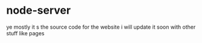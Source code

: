 # node-server
ye mostly it s the source code for the website i will update it soon with other stuff like pages
